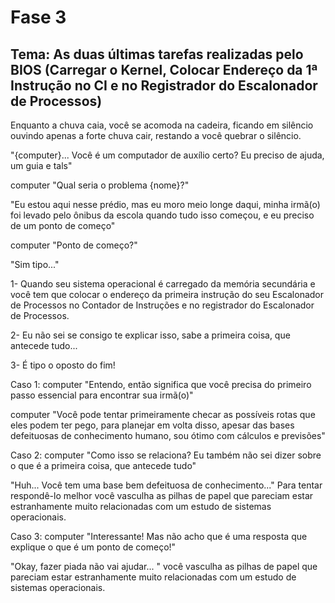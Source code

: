 # Fase 3

## **Tema:** As duas últimas tarefas realizadas pelo BIOS (Carregar o Kernel, Colocar Endereço da 1ª Instrução no CI e no Registrador do Escalonador de Processos)

Enquanto a chuva caia, você se acomoda na cadeira, ficando em silêncio ouvindo apenas a forte chuva cair, restando a você quebrar o silêncio.

"{computer}... Você é um computador de auxílio certo? Eu preciso de ajuda, um guia e tals"

computer "Qual seria o problema {nome}?"

"Eu estou aqui nesse prédio, mas eu moro meio longe daqui, minha irmã(o) foi levado pelo ônibus da escola quando tudo isso começou, e eu preciso de um ponto de começo"

computer "Ponto de começo?"

"Sim tipo..."

1- Quando seu sistema operacional é carregado da memória secundária e você tem que colocar o endereço da primeira instrução do seu Escalonador de Processos no Contador de Instruções e no registrador do Escalonador de Processos.

2- Eu não sei se consigo te explicar isso, sabe a primeira coisa, que antecede tudo...

3- É tipo o oposto do fim!

Caso 1: computer "Entendo, então significa que você precisa do primeiro passo essencial para encontrar sua irmã(o)"

computer "Você pode tentar primeiramente checar as possíveis rotas que eles podem ter pego, para planejar em volta disso, apesar das bases defeituosas de conhecimento humano, sou ótimo com cálculos e previsões"

Caso 2: computer "Como isso se relaciona? Eu também não sei dizer sobre o que é a primeira coisa, que antecede tudo"

"Huh... Você tem uma base bem defeituosa de conhecimento..." Para tentar respondê-lo melhor você vasculha as pilhas de papel que pareciam estar estranhamente muito relacionadas com um estudo de sistemas operacionais.

Caso 3: computer "Interessante! Mas não acho que é uma resposta que explique o que é um ponto de começo!"

"Okay, fazer piada não vai ajudar... " você vasculha as pilhas de papel que pareciam estar estranhamente muito relacionadas com um estudo de sistemas operacionais.
